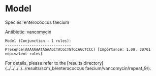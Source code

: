 
# Model

Species: enterococcus faecium

Antibiotic: vancomycin

```
Model (Conjunction - 1 rules):
------------------------------
Presence(AAAAAAATAGAAGCTACGCTGTGCAGCTCCC) [Importance: 1.00, 30701 equivalent rules]

```

For details, please refer to the [results directory](../../../../../results/scm_b/enterococcus faecium/vancomycin/repeat_9/).

